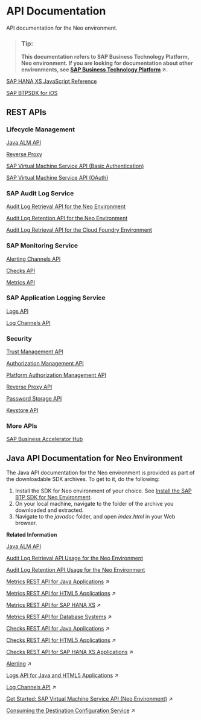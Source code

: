 <!-- loio4570e92cd29e419dbeee4caa1ef90701 -->

# API Documentation

API documentation for the Neo environment.



> ### Tip:  
> **This documentation refers to SAP Business Technology Platform, Neo environment. If you are looking for documentation about other environments, see [SAP Business Technology Platform](https://help.sap.com/viewer/65de2977205c403bbc107264b8eccf4b/Cloud/en-US/6a2c1ab5a31b4ed9a2ce17a5329e1dd8.html "SAP Business Technology Platform (SAP BTP) is an integrated offering comprised of four technology portfolios: database and data management, application development and integration, analytics, and intelligent technologies. The platform offers users the ability to turn data into business value, compose end-to-end business processes, and build and extend SAP applications quickly.") :arrow_upper_right:.**



[SAP HANA XS JavaScript Reference](https://help.sap.com/viewer/d89d4595fae647eabc14002c0340a999/2.0.02/en-US)

[SAP BTPSDK for iOS](https://help.sap.com/doc/978e4f6c968c4cc5a30f9d324aa4b1d7/Latest/en-US/Documents/index.html)



## REST APIs



### Lifecycle Management

[Java ALM API](https://api.sap.com/api/SAP_HCP_Lifecycle_Management)

[Reverse Proxy](https://api.sap.com/api/Reverse_Proxy)

[SAP Virtual Machine Service API \(Basic Authentication\)](https://api.sap.com/api/HCP_Virtual_Machines)

[SAP Virtual Machine Service API \(OAuth\)](https://api.sap.com/api/Virtual_Machines_OAuth)



### SAP Audit Log Service

[Audit Log Retrieval API for the Neo Environment](https://api.sap.com/api/AuditLogRetrievalAPI/resource)

[Audit Log Retention API for the Neo Environment](https://api.sap.com/api/AuditLogRetentionAPI/resource)

[Audit Log Retrieval API for the Cloud Foundry Environment](https://api.sap.com/api/CFAuditLogRetrievalAPI/resource)



### SAP Monitoring Service

[Alerting Channels API](https://api.sap.com/api/HCP_Alerting_v2)

[Checks API](https://api.sap.com/api/HCP_Monitoring_checks)

[Metrics API](https://api.sap.com/api/HCP_Monitoring_v2)



### SAP Application Logging Service

[Logs API](https://api.sap.com/api/HCP_Logging)

[Log Channels API](https://api.sap.com/api/HCP_Log_channels)



### Security

[Trust Management API](https://api.sap.com/api/TrustManagementAPI/overview)

[Authorization Management API](https://api.hana.ondemand.com/authorization/v1/documentation)

[Platform Authorization Management API](https://api.sap.com/api/AccountMembersManagementAPI/resource)

[Reverse Proxy API](https://api.sap.com/api/Reverse_Proxy/overview)

[Password Storage API](https://api.sap.com/api/SCP_PasswordStorage/resource)

[Keystore API](https://api.hana.ondemand.com/keystore/v1/documentation)



### More APIs

[SAP Business Accelerator Hub](https://api.sap.com/products/SAPCloudPlatform/apis/REST)



<a name="loio4570e92cd29e419dbeee4caa1ef90701__section_wfs_qgd_ndb"/>

## Java API Documentation for Neo Environment

The Java API documentation for the Neo environment is provided as part of the downloadable SDK archives. To get to it, do the following:

1.  Install the SDK for Neo environment of your choice. See [Install the SAP BTP SDK for Neo Environment](install-the-sap-btp-sdk-for-neo-environment-7613843.md).
2.  On your local machine, navigate to the folder of the archive you downloaded and extracted.
3.  Navigate to the *javadoc* folder, and open *index.html* in your Web browser.

**Related Information**  


[Java ALM API](java-alm-api-fc944d1.md#loiofc944d19af614052898b145deb2bee59 "The Java ALM service REST API provides functionality for managing the lifecycle of Java applications.")

[Audit Log Retrieval API Usage for the Neo Environment](../60-security-neo/audit-log-retrieval-api-usage-for-the-neo-environment-e4d818d.md "The audit log retrieval API allows you to retrieve the audit logs for your SAP BTP Neo environment account. It follows the OData 4.0 standard, providing the audit log results as OData with collection of JSON entities.")

[Audit Log Retention API Usage for the Neo Environment](../60-security-neo/audit-log-retention-api-usage-for-the-neo-environment-fb195bf.md "The audit log retention API allows you to view your currently active retention period for all the audit log data that is stored for your account.")

[Metrics REST API for Java Applications](https://help.sap.com/viewer/64f7d2b06c6b40a9b3097860c5930641/Cloud/en-US/14bbf239d9e44096bdd2278e7317012b.html "Use this REST API to get metrics for Java applications in the Neo environment.") :arrow_upper_right:

[Metrics REST API for HTML5 Applications](https://help.sap.com/viewer/64f7d2b06c6b40a9b3097860c5930641/Cloud/en-US/f62bdfc1fb7c45ccb1255c62d34bf967.html "Use the REST API to get metrics for your HTML5 applications that are running on SAP BTP in the Neo environment.") :arrow_upper_right:

[Metrics REST API for SAP HANA XS](https://help.sap.com/viewer/64f7d2b06c6b40a9b3097860c5930641/Cloud/en-US/9f02513389e64490a0652955fedce2ad.html "Use the REST API to get metrics for your SAP HANA XS applications and instances that are running in the Neo environment.") :arrow_upper_right:

[Metrics REST API for Database Systems](https://help.sap.com/viewer/64f7d2b06c6b40a9b3097860c5930641/Cloud/en-US/9f883c61f23b432f89bb108644e819ad.html "Use the REST API to get metrics for your database systems that are running in the Neo environment.") :arrow_upper_right:

[Checks REST API for Java Applications](https://help.sap.com/viewer/64f7d2b06c6b40a9b3097860c5930641/Cloud/en-US/1eb1807a091940b996fe4b2539b0efc3.html "Use the Checks API to retrieve, set, update, or delete custom checks or default check thresholds for Java applications in the Neo environment.") :arrow_upper_right:

[Checks REST API for HTML5 Applications](https://help.sap.com/viewer/64f7d2b06c6b40a9b3097860c5930641/Cloud/en-US/30ce97b33aa54e73b11528f94494f464.html "Use the Checks API to retrieve, set, update, or delete custom checks for HTML5 applications in the Neo environment.") :arrow_upper_right:

[Checks REST API for SAP HANA XS Applications](https://help.sap.com/viewer/64f7d2b06c6b40a9b3097860c5930641/Cloud/en-US/283da4c3ff37484d93b9dc683152b8bd.html "Use the Checks API to retrieve, set, update, or delete custom checks for HTML5 applications in the Neo environment.") :arrow_upper_right:

[Alerting](https://help.sap.com/viewer/64f7d2b06c6b40a9b3097860c5930641/Cloud/en-US/2f782d7f73304426b287f4b25e47f0b1.html "Configure a channel to receive alert notifications when your applications and database systems are in a problematic state or have recovered from such a state.") :arrow_upper_right:

[Logs API for Java and HTML5 Applications](https://help.sap.com/viewer/f88a032109f0429caea276fc6e3a95f9/Cloud/en-US/ceea93da98a84f4db5f269f2f19bda16.html "Use this REST API to get log files for Java and HTML5 applications in the Neo environment.") :arrow_upper_right:

[Log Channels API](https://help.sap.com/viewer/f88a032109f0429caea276fc6e3a95f9/Cloud/en-US/f328e89a926f4daf88bef6e01d762697.html "Use this REST API to configure a webhook channel to receive logs for a subaccount in the Neo environment.") :arrow_upper_right:

[Get Started: SAP Virtual Machine Service API (Neo Environment)](https://help.sap.com/viewer/c746ff81651e4b8fb6efc11146091016/Cloud/en-US/5867769a02f14458998af4f8d3b07483.html#loio5867769a02f14458998af4f8d3b07483 "Learn how to authorize yourself and execute your first requests with the SAP Virtual Machine service API for the Neo environment.") :arrow_upper_right:

[Consuming the Destination Configuration Service](https://help.sap.com/viewer/b865ed651e414196b39f8922db2122c7/Cloud/en-US/30a5e88495b349e4b073313897342189.html "Retrieve destination configurations for your cloud application in the Neo environment, in a secure and reliable way.") :arrow_upper_right:

